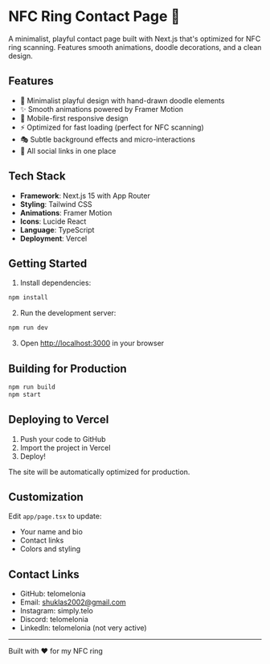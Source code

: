 # NFC Ring Contact Page 💍

A minimalist, playful contact page built with Next.js that's optimized for NFC ring scanning. Features smooth animations, doodle decorations, and a clean design.

## Features

- 🎨 Minimalist playful design with hand-drawn doodle elements
- ✨ Smooth animations powered by Framer Motion
- 📱 Mobile-first responsive design
- ⚡ Optimized for fast loading (perfect for NFC scanning)
- 🎭 Subtle background effects and micro-interactions
- 🔗 All social links in one place

## Tech Stack

- **Framework**: Next.js 15 with App Router
- **Styling**: Tailwind CSS
- **Animations**: Framer Motion
- **Icons**: Lucide React
- **Language**: TypeScript
- **Deployment**: Vercel

## Getting Started

1. Install dependencies:
```bash
npm install
```

2. Run the development server:
```bash
npm run dev
```

3. Open [http://localhost:3000](http://localhost:3000) in your browser

## Building for Production

```bash
npm run build
npm start
```

## Deploying to Vercel

1. Push your code to GitHub
2. Import the project in Vercel
3. Deploy!

The site will be automatically optimized for production.

## Customization

Edit `app/page.tsx` to update:
- Your name and bio
- Contact links
- Colors and styling

## Contact Links

- GitHub: telomelonia
- Email: shuklas2002@gmail.com
- Instagram: simply.telo
- Discord: telomelonia
- LinkedIn: telomelonia (not very active)

---

Built with ❤️ for my NFC ring
